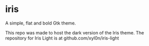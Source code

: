 iris
====

A simple, flat and bold Gtk theme.

This repo was made to host the dark version of the Iris theme. The repository for Iris Light is at github.com/xyl0n/iris-light
